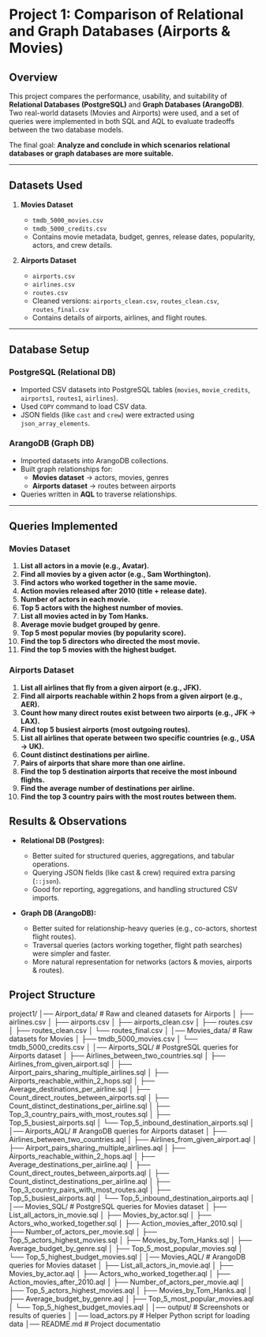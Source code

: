 # Project 1: Comparison of Relational and Graph Databases (Airports & Movies)

##  Overview
This project compares the performance, usability, and suitability of **Relational Databases (PostgreSQL)** and **Graph Databases (ArangoDB)**.  
Two real-world datasets (Movies and Airports) were used, and a set of queries were implemented in both SQL and AQL to evaluate tradeoffs between the two database models.  

The final goal: **Analyze and conclude in which scenarios relational databases or graph databases are more suitable.**

---

##  Datasets Used
1. **Movies Dataset**
   - `tmdb_5000_movies.csv`
   - `tmdb_5000_credits.csv`
   - Contains movie metadata, budget, genres, release dates, popularity, actors, and crew details.

2. **Airports Dataset**
   - `airports.csv`
   - `airlines.csv`
   - `routes.csv`
   - Cleaned versions: `airports_clean.csv`, `routes_clean.csv`, `routes_final.csv`
   - Contains details of airports, airlines, and flight routes.

---

##  Database Setup

### PostgreSQL (Relational DB)
- Imported CSV datasets into PostgreSQL tables (`movies`, `movie_credits`, `airports1`, `routes1`, `airlines`).
- Used `COPY` command to load CSV data.
- JSON fields (like `cast` and `crew`) were extracted using `json_array_elements`.

### ArangoDB (Graph DB)
- Imported datasets into ArangoDB collections.
- Built graph relationships for:
  - **Movies dataset** → actors, movies, genres
  - **Airports dataset** → routes between airports
- Queries written in **AQL** to traverse relationships.

---

##  Queries Implemented

### Movies Dataset
1. **List all actors in a movie (e.g., Avatar).**
2. **Find all movies by a given actor (e.g., Sam Worthington).**
3. **Find actors who worked together in the same movie.**
4. **Action movies released after 2010 (title + release date).**
5. **Number of actors in each movie.**
6. **Top 5 actors with the highest number of movies.**
7. **List all movies acted in by Tom Hanks.**
8. **Average movie budget grouped by genre.**
9. **Top 5 most popular movies (by popularity score).**
10. **Find the top 5 directors who directed the most movie.**
11. **Find the top 5 movies with the highest budget.**

### Airports Dataset
1. **List all airlines that fly from a given airport (e.g., JFK).**
2. **Find all airports reachable within 2 hops from a given airport (e.g., AER).**
3. **Count how many direct routes exist between two airports (e.g., JFK → LAX).**
4. **Find top 5 busiest airports (most outgoing routes).**
5. **List all airlines that operate between two specific countries (e.g., USA → UK).**
6. **Count distinct destinations per airline.**
7. **Pairs of airports that share more than one airline.**
8. **Find the top 5 destination airports that receive the most inbound flights.**
9. **Find the average number of destinations per airline.**
10. **Find the top 3 country pairs with the most routes between them.**


## Results & Observations
- **Relational DB (Postgres):**
  - Better suited for structured queries, aggregations, and tabular operations.
  - Querying JSON fields (like cast & crew) required extra parsing (`::json`).
  - Good for reporting, aggregations, and handling structured CSV imports.

- **Graph DB (ArangoDB):**
  - Better suited for relationship-heavy queries (e.g., co-actors, shortest flight routes).
  - Traversal queries (actors working together, flight path searches) were simpler and faster.
  - More natural representation for networks (actors & movies, airports & routes).


## Project Structure
project1/
│── Airport_data/ # Raw and cleaned datasets for Airports
│ ├── airlines.csv
│ ├── airports.csv
│ ├── airports_clean.csv
│ ├── routes.csv
│ ├── routes_clean.csv
│ └── routes_final.csv
│
│── Movies_data/ # Raw datasets for Movies
│ ├── tmdb_5000_movies.csv
│ └── tmdb_5000_credits.csv
│
│── Airports_SQL/ # PostgreSQL queries for Airports dataset
│ ├── Airlines_between_two_countries.sql
│ ├── Airlines_from_given_airport.sql
│ ├── Airport_pairs_sharing_multiple_airlines.sql
│ ├── Airports_reachable_within_2_hops.sql
│ ├── Average_destinations_per_airline.sql
│ ├── Count_direct_routes_between_airports.sql
│ ├── Count_distinct_destinations_per_airline.sql
│ ├── Top_3_country_pairs_with_most_routes.sql
│ ├── Top_5_busiest_airports.sql
│ └── Top_5_inbound_destination_airports.sql
│
│── Airports_AQL/ # ArangoDB queries for Airports dataset
│ ├── Airlines_between_two_countries.aql
│ ├── Airlines_from_given_airport.aql
│ ├── Airport_pairs_sharing_multiple_airlines.aql
│ ├── Airports_reachable_within_2_hops.aql
│ ├── Average_destinations_per_airline.aql
│ ├── Count_direct_routes_between_airports.aql
│ ├── Count_distinct_destinations_per_airline.aql
│ ├── Top_3_country_pairs_with_most_routes.aql
│ ├── Top_5_busiest_airports.aql
│ └── Top_5_inbound_destination_airports.aql
│
│── Movies_SQL/ # PostgreSQL queries for Movies dataset
│ ├── List_all_actors_in_movie.sql
│ ├── Movies_by_actor.sql
│ ├── Actors_who_worked_together.sql
│ ├── Action_movies_after_2010.sql
│ ├── Number_of_actors_per_movie.sql
│ ├── Top_5_actors_highest_movies.sql
│ ├── Movies_by_Tom_Hanks.sql
│ ├── Average_budget_by_genre.sql
│ ├── Top_5_most_popular_movies.sql
│ └── Top_5_highest_budget_movies.sql
│
│── Movies_AQL/ # ArangoDB queries for Movies dataset
│ ├── List_all_actors_in_movie.aql
│ ├── Movies_by_actor.aql
│ ├── Actors_who_worked_together.aql
│ ├── Action_movies_after_2010.aql
│ ├── Number_of_actors_per_movie.aql
│ ├── Top_5_actors_highest_movies.aql
│ ├── Movies_by_Tom_Hanks.aql
│ ├── Average_budget_by_genre.aql
│ ├── Top_5_most_popular_movies.aql
│ └── Top_5_highest_budget_movies.aql
│
│── output/ # Screenshots or results of queries
│
│── load_actors.py # Helper Python script for loading data
│── README.md # Project documentatio

